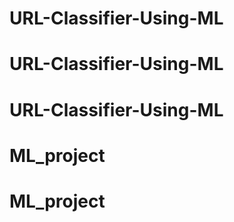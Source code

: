 # URL-Classifier-Using-ML
# URL-Classifier-Using-ML
# URL-Classifier-Using-ML
# ML_project
# ML_project
